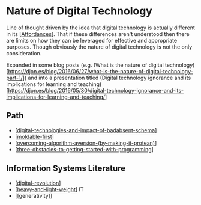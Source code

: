 # Nature of Digital Technology

Line of thought driven by the idea that digital technology is actually different in its [[Affordances]]. That if these differences aren't understood then there are limits on how they can be leveraged for effective and appropriate purposes. Though obviously the nature of digital technology is not the only consideration.

Expanded in some blog posts (e.g. (What is the nature of digital technology)[https://djon.es/blog/2016/06/27/what-is-the-nature-of-digital-technology-part-1/]) and into a presentation titled (Digital technology ignorance and its implications for learning and teaching)[https://djon.es/blog/2016/05/30/digital-technology-ignorance-and-its-implications-for-learning-and-teaching/]

## Path

- [[digital-technologies-and-impact-of-badabsent-schema]]
- [[moldable-first]]
- [[overcoming-algorithm-aversion-(by-making-it-protean)]]
- [[three-obstacles-to-getting-started-with-programming]]

## Information Systems Literature

- [[digital-revolution]]
- [[heavy-and-light-weight]] IT
- [[generativity]]

[//begin]: # "Autogenerated link references for markdown compatibility"
[Affordances]: affordances "Affordances"
[digital-technologies-and-impact-of-badabsent-schema]: nodt/digital-technologies-and-impact-of-badabsent-schema "Digital technologies and impact of bad/absent schema"
[moldable-first]: nodt/moldable-first "Moldable first"
[overcoming-algorithm-aversion-(by-making-it-protean)]: nodt/overcoming-algorithm-aversion-(by-making-it-protean) "Overcoming algorithm aversion (by making it protean)"
[three-obstacles-to-getting-started-with-programming]: nodt/three-obstacles-to-getting-started-with-programming "Three obstacles to getting started with programming"
[digital-revolution]: nodt/digital-revolution "Digital Revolution"
[heavy-and-light-weight]: nodt/heavy-and-light-weight "Heavy Weight and Light Weight Information Technology"
[//end]: # "Autogenerated link references"